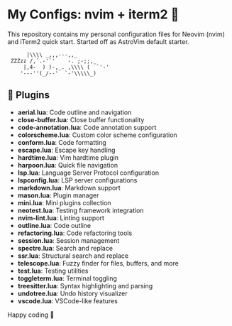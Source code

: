 # My Configs: nvim + iterm2 🍵

This repository contains my personal configuration files for Neovim (nvim) and iTerm2 quick start. Started off as AstroVim default starter.

          |\\\\ _,,,---,,_
     ZZZzz /,`.-'`'    -. ;-;;,_
         |,4-  ) )-,_. ,\\\\ (  `'-'
        '---''(_/--'  `-'\\\\\_)

## 🍵 Plugins

- **aerial.lua**: Code outline and navigation
- **close-buffer.lua**: Close buffer functionality
- **code-annotation.lua**: Code annotation support
- **colorscheme.lua**: Custom color scheme configuration
- **conform.lua**: Code formatting
- **escape.lua**: Escape key handling
- **hardtime.lua**: Vim hardtime plugin
- **harpoon.lua**: Quick file navigation
- **lsp.lua**: Language Server Protocol configuration
- **lspconfig.lua**: LSP server configurations
- **markdown.lua**: Markdown support
- **mason.lua**: Plugin manager
- **mini.lua**: Mini plugins collection
- **neotest.lua**: Testing framework integration
- **nvim-lint.lua**: Linting support
- **outline.lua**: Code outline
- **refactoring.lua**: Code refactoring tools
- **session.lua**: Session management
- **spectre.lua**: Search and replace
- **ssr.lua**: Structural search and replace
- **telescope.lua**: Fuzzy finder for files, buffers, and more
- **test.lua**: Testing utilities
- **toggleterm.lua**: Terminal toggling
- **treesitter.lua**: Syntax highlighting and parsing
- **undotree.lua**: Undo history visualizer
- **vscode.lua**: VSCode-like features

Happy coding 🍵
